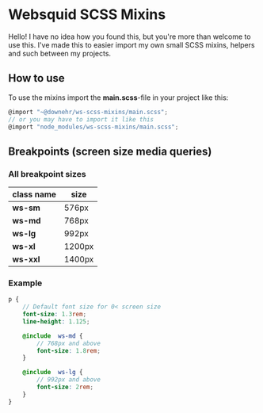 # Websquid SCSS Mixins

Hello! I have no idea how you found this, but you're more than welcome to use this. I've made this to easier import my own small SCSS mixins, helpers and such between my projects.

## How to use

To use the mixins import the **main.scss**-file in your project like this:

```javascript
@import "~@downehr/ws-scss-mixins/main.scss";
// or you may have to import it like this
@import "node_modules/ws-scss-mixins/main.scss";
```

## Breakpoints (screen size media queries)

### All breakpoint sizes

|class name| size |
|--|--|
| **ws-sm** | 576px |
| **ws-md** | 768px|
| **ws-lg** | 992px|
| **ws-xl** | 1200px|
| **ws-xxl** | 1400px|

### Example

```scss
p {
	// Default font size for 0< screen size
	font-size: 1.3rem;
	line-height: 1.125;

	@include  ws-md {
		// 768px and above
		font-size: 1.8rem;
	}

	@include  ws-lg {
		// 992px and above
		font-size: 2rem;
	}
}
```
